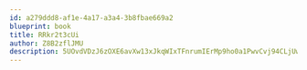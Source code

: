 ```yaml
---
id: a279ddd8-af1e-4a17-a3a4-3b8fbae669a2
blueprint: book
title: RRkr2t3cUi
author: Z8B2zflJMU
description: 5UOvdVDzJ6zOXE6avXw13xJkqWIxTFnrumIErMp9ho0a1PwvCvj94CLjUwTR4QUN3k3NCiPcEW7HCdx7Ib4DD4wbcpRrJH48mEnL
---
```

